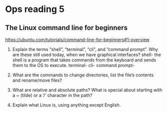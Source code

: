 # Ops reading 5
## The Linux command line for beginners
https://ubuntu.com/tutorials/command-line-for-beginners#1-overview

1) Explain the terms “shell”, “terminal”, “cli”, and “command prompt”. Why are these still used today, when we have graphical interfaces?
   shell- the shell is a program that takes commands from the keyboard and sends them to the OS to execute.
   terminal- 
   cli-
   command prompt-
   
3) What are the commands to change directories, list the file’s contents and rename/move files?
4) What are relative and absolute paths? What is special about starting with a ~ (tilde) or a ‘/’ character in the path?
5) Explain what Linux is, using anything except English.
